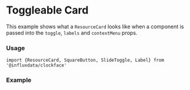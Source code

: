 # Toggleable Card

This example shows what a `ResourceCard` looks like when a component is passed into the `toggle`, `labels` and `contextMenu` props.

### Usage
```tsx
import {ResourceCard, SquareButton, SlideToggle, Label} from '@influxdata/clockface'
```

### Example
<!-- STORY -->

<!-- STORY HIDE START -->

<!-- STORY HIDE END -->

<!-- PROPS -->
